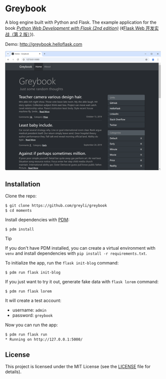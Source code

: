 # Greybook

A blog engine built with Python and Flask. The example application for the book *[Python Web Development with Flask (2nd edition)](https://helloflask.com/en/book/4)* (《[Flask Web 开发实战（第 2 版）](https://helloflask.com/book/4)》).

Demo: http://greybook.helloflask.com

![Screenshot](demo.png)

## Installation

Clone the repo:

```
$ git clone https://github.com/greyli/greybook
$ cd moments
```

Install dependencies with [PDM](https://pdm.fming.dev):

```
$ pdm install
```

> [!TIP]
> If you don't have PDM installed, you can create a virtual environment with `venv` and install dependencies with `pip install -r requirements.txt`.

To initialize the app, run the `flask init-blog` command:

```
$ pdm run flask init-blog
```

If you just want to try it out, generate fake data with `flask lorem` command:

```
$ pdm run flask lorem
```

It will create a test account:

* username: `admin`
* password: `greybook`

Now you can run the app:

```
$ pdm run flask run
* Running on http://127.0.0.1:5000/
```

## License

This project is licensed under the MIT License (see the
[LICENSE](LICENSE) file for details).
